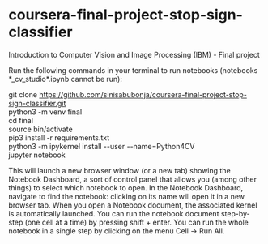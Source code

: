 # coursera-final-project-stop-sign-classifier

Introduction to Computer Vision and Image Processing (IBM) - Final project

Run the following commands in your terminal to run notebooks (notebooks \*_cv_studio\*.ipynb cannot be run):

git clone https://github.com/sinisabubonja/coursera-final-project-stop-sign-classifier.git \
python3 -m venv final\
cd final\
source bin/activate\
pip3 install -r requirements.txt\
python3 -m ipykernel install --user --name=Python4CV\
jupyter notebook

This will launch a new browser window (or a new tab) showing the Notebook Dashboard, a sort of control panel that allows you (among other things) to select which notebook to open. In the Notebook Dashboard, navigate to find the notebook: clicking on its name will open it in a new browser tab. When you open a Notebook document, the associated kernel is automatically launched. You can run the notebook document step-by-step (one cell at a time) by pressing shift + enter. You can run the whole notebook in a single step by clicking on the menu Cell -> Run All.
